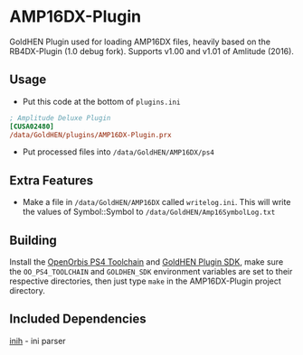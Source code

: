 # AMP16DX-Plugin
GoldHEN Plugin used for loading AMP16DX files, heavily based on the RB4DX-Plugin (1.0 debug fork).
Supports v1.00 and v1.01 of Amlitude (2016).

## Usage

* Put this code at the bottom of `plugins.ini`
```ini
; Amplitude Deluxe Plugin
[CUSA02480]
/data/GoldHEN/plugins/AMP16DX-Plugin.prx
```

* Put processed files into `/data/GoldHEN/AMP16DX/ps4`

## Extra Features

* Make a file in `/data/GoldHEN/AMP16DX` called `writelog.ini`.
This will write the values of Symbol::Symbol to `/data/GoldHEN/Amp16SymbolLog.txt`

## Building

Install the [OpenOrbis PS4 Toolchain](https://github.com/OpenOrbis/OpenOrbis-PS4-Toolchain) and [GoldHEN Plugin SDK](https://github.com/GoldHEN/GoldHEN_Plugins_SDK), make sure the `OO_PS4_TOOLCHAIN` and `GOLDHEN_SDK` environment variables are set to their respective directories, then just type `make` in the AMP16DX-Plugin project directory.

## Included Dependencies

[inih](https://github.com/benhoyt/inih) - ini parser
